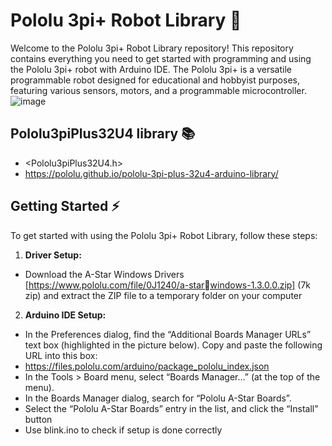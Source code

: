 # Pololu 3pi+ Robot Library 🤖
Welcome to the Pololu 3pi+ Robot Library repository! This repository contains everything you need to get started with programming and using the Pololu 3pi+ robot with Arduino IDE. The Pololu 3pi+ is a versatile programmable robot designed for educational and hobbyist purposes, featuring various sensors, motors, and a programmable microcontroller.
                    ![image](https://github.com/Ric4rd1/Pololu-3Pi-/assets/111295737/e1a7be12-eda1-4cc3-8ce4-bd47cda7a02b)
## Pololu3piPlus32U4 library 📚
- &lt;Pololu3piPlus32U4.h>
- https://pololu.github.io/pololu-3pi-plus-32u4-arduino-library/

## Getting Started ⚡
To get started with using the Pololu 3pi+ Robot Library, follow these steps:
1. **Driver Setup:**
- Download the A-Star Windows Drivers [https://www.pololu.com/file/0J1240/a-starwindows-1.3.0.0.zip] (7k zip) and extract the ZIP file to a temporary folder on your computer
2. **Arduino IDE Setup:** 
- In the Preferences dialog, find the “Additional Boards Manager URLs” text box (highlighted in the picture below). Copy and paste the following URL into this box:
- https://files.pololu.com/arduino/package_pololu_index.json
- In the Tools > Board menu, select “Boards Manager…” (at the top of the menu).
- In the Boards Manager dialog, search for “Pololu A-Star Boards”.
- Select the “Pololu A-Star Boards” entry in the list, and click the “Install” button
- Use blink.ino to check if setup is done correctly

